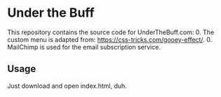 Under the Buff
=============

This repository contains the source code for UnderTheBuff.com:
0. The custom menu is adapted from: https://css-tricks.com/gooey-effect/.
0. MailChimp is used for the email subscription service.

Usage
-----
Just download and open index.html, duh.
